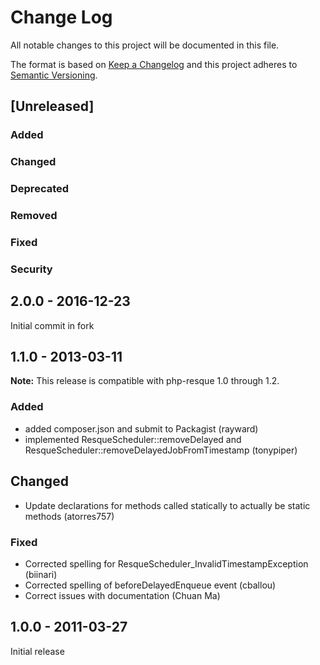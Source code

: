 # Change Log
All notable changes to this project will be documented in this file.

The format is based on [Keep a Changelog](http://keepachangelog.com/) 
and this project adheres to [Semantic Versioning](http://semver.org/).

## [Unreleased]
### Added
### Changed
### Deprecated
### Removed
### Fixed
### Security

## 2.0.0 - 2016-12-23
Initial commit in fork


## 1.1.0 - 2013-03-11

**Note:** This release is compatible with php-resque 1.0 through 1.2.

### Added
- added composer.json and submit to Packagist (rayward)
- implemented ResqueScheduler::removeDelayed and ResqueScheduler::removeDelayedJobFromTimestamp (tonypiper)

## Changed
- Update declarations for methods called statically to actually be static methods (atorres757)

### Fixed
- Corrected spelling for ResqueScheduler_InvalidTimestampException (biinari)
- Corrected spelling of beforeDelayedEnqueue event (cballou)
- Correct issues with documentation (Chuan Ma) 


## 1.0.0 - 2011-03-27
Initial release